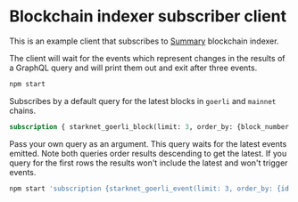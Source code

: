 # Blockchain indexer subscriber client

This is an example client that subscribes to
[Summary](https://summary.dev) blockchain indexer. 

The client will wait for the events which represent changes in the
results of a GraphQL query and will print them out and exit after three
events.

```bash
npm start
```

Subscribes by a default query for the latest blocks in `goerli` and
`mainnet` chains.

```graphql
subscription { starknet_goerli_block(limit: 3, order_by: {block_number: desc}) { block_number, block_hash }}
```

Pass your own query as an argument. This query waits for the latest
events emitted. Note both queries order results descending to get the
latest. If you query for the first rows the results won't include the
latest and won't trigger events.

```bash
npm start 'subscription {starknet_goerli_event(limit: 3, order_by: {id: desc}) {id, name}}'
```
